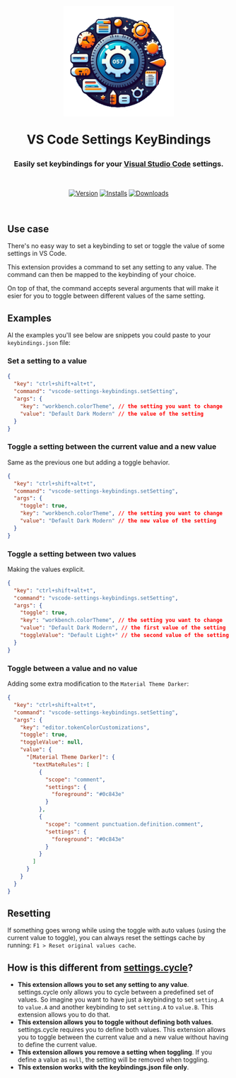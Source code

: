<div align="center">
<h1>
<img src="https://raw.githubusercontent.com/robertohuertasm/vscode-settings-keybindings/refs/heads/master/resources/logo%402x.png" alt="logo" width="250">

<b>VS Code Settings KeyBindings</b>
</h1>

<h3>Easily set keybindings for your <a href="https://code.visualstudio.com" target="_blank">Visual Studio Code</a> settings.</h3>
<br/>

[![Version](https://img.shields.io/visual-studio-marketplace/v/robertohuertasm.vscode-settings-keybindings.svg?style=for-the-badge&colorA=252525&colorB=e1642e)](https://marketplace.visualstudio.com/items?itemName=robertohuertasm.vscode-settings-keybindings)
[![Installs](https://img.shields.io/visual-studio-marketplace/i/robertohuertasm.vscode-settings-keybindings.svg?style=for-the-badge&colorA=252525&colorB=e1642e)](https://marketplace.visualstudio.com/items?itemName=robertohuertasm.vscode-settings-keybindings)
[![Downloads](https://img.shields.io/visual-studio-marketplace/d/robertohuertasm.vscode-settings-keybindings.svg?style=for-the-badge&colorA=252525&colorB=e1642e)](https://marketplace.visualstudio.com/items?itemName=robertohuertasm.vscode-settings-keybindings)

<br/>

</div>

## Use case

There's no easy way to set a keybinding to set or toggle the value of some settings in VS Code.

This extension provides a command to set any setting to any value. The command can then be mapped to the keybinding of your choice.

On top of that, the command accepts several arguments that will make it esier for you to toggle between different values of the same setting.

## Examples

Al the examples you'll see below are snippets you could paste to your `keybindings.json` file:

### Set a setting to a value

```json
{
  "key": "ctrl+shift+alt+t",
  "command": "vscode-settings-keybindings.setSetting",
  "args": {
    "key": "workbench.colorTheme", // the setting you want to change
    "value": "Default Dark Modern" // the value of the setting
  }
}
```

### Toggle a setting between the current value and a new value

Same as the previous one but adding a toggle behavior.

```json
{
  "key": "ctrl+shift+alt+t",
  "command": "vscode-settings-keybindings.setSetting",
  "args": {
    "toggle": true,
    "key": "workbench.colorTheme", // the setting you want to change
    "value": "Default Dark Modern" // the new value of the setting
  }
}
```

### Toggle a setting between two values

Making the values explicit.

```json
{
  "key": "ctrl+shift+alt+t",
  "command": "vscode-settings-keybindings.setSetting",
  "args": {
    "toggle": true,
    "key": "workbench.colorTheme", // the setting you want to change
    "value": "Default Dark Modern", // the first value of the setting
    "toggleValue": "Default Light+" // the second value of the setting
  }
}
```

### Toggle between a value and no value

Adding some extra modification to the `Material Theme Darker`:

```json
{
  "key": "ctrl+shift+alt+t",
  "command": "vscode-settings-keybindings.setSetting",
  "args": {
    "key": "editor.tokenColorCustomizations",
    "toggle": true,
    "toggleValue": null,
    "value": {
      "[Material Theme Darker]": {
        "textMateRules": [
          {
            "scope": "comment",
            "settings": {
              "foreground": "#0c843e"
            }
          },
          {
            "scope": "comment punctuation.definition.comment",
            "settings": {
              "foreground": "#0c843e"
            }
          }
        ]
      }
    }
  }
}
```

## Resetting

If something goes wrong while using the toggle with auto values (using the current value to toggle), you can always reset the settings cache by running: `F1 > Reset original values cache`.

## How is this different from [settings.cycle](https://marketplace.visualstudio.com/items?itemName=hoovercj.vscode-settings-cycler)?

- **This extension allows you to set any setting to any value**. settings.cycle only allows you to cycle between a predefined set of values. So imagine you want to have just a keybinding to set `setting.A` to `value.A` and another keybinding to set `setting.A` to `value.B`. This extension allows you to do that.
- **This extension allows you to toggle without defining both values**. settings.cycle requires you to define both values. This extension allows you to toggle between the current value and a new value without having to define the current value.
- **This extension allows you remove a setting when toggling**. If you define a value as `null`, the setting will be removed when toggling.
- **This extension works with the keybindings.json file only**.

